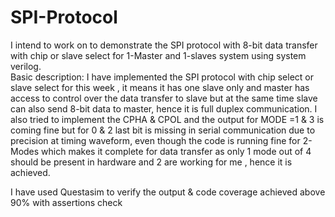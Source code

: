 # SPI-Protocol
I intend to work on to  demonstrate the SPI protocol with 8-bit data transfer with chip or slave select for 1-Master and 1-slaves system using system verilog.  
Basic description:
I have implemented the SPI protocol with chip select or slave select for this week , it means it has one slave only and master has access to control over the data transfer to slave but at the same time slave can also send 8-bit data to master, hence it is full duplex communication. I also tried to implement the CPHA & CPOL and the output for MODE =1 & 3 is coming fine but for 0 & 2 last bit is missing in serial communication due to precision at timing waveform, even though the code is running fine for 2-Modes which makes it complete for data transfer as only 1 mode out of 4 should be present in hardware and 2 are working for me , hence it is achieved. 


I have used Questasim to verify the output & code coverage achieved above 90%  with assertions check
